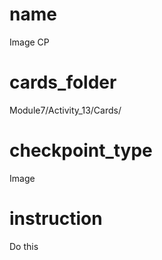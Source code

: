 # name
Image CP 

# cards_folder
Module7/Activity_13/Cards/

# checkpoint_type
Image

# instruction
Do this      
